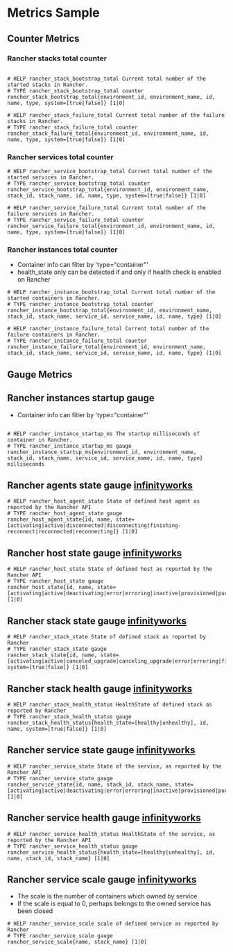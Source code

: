 # Metrics Sample

## Counter Metrics

### Rancher stacks total counter

```

# HELP rancher_stack_bootstrap_total Current total number of the started stacks in Rancher.
# TYPE rancher_stack_bootstrap_total counter
rancher_stack_bootstrap_total{environment_id, environment_name, id, name, type, system=[true|false]} [1|0]

# HELP rancher_stack_failure_total Current total number of the failure stacks in Rancher.
# TYPE rancher_stack_failure_total counter
rancher_stack_failure_total{environment_id, environment_name, id, name, type, system=[true|false]} [1|0]

```

### Rancher services total counter

```
# HELP rancher_service_bootstrap_total Current total number of the started services in Rancher.
# TYPE rancher_service_bootstrap_total counter
rancher_service_bootstrap_total{environment_id, environment_name, stack_id, stack_name, id, name, type, system=[true|false]} [1|0]

# HELP rancher_service_failure_total Current total number of the failure services in Rancher.
# TYPE rancher_service_failure_total counter
rancher_service_failure_total{environment_id, environment_name, id, name, type, system=[true|false]} [1|0]

```

### Rancher instances total counter

* Container info can filter by 'type="container"'
* health_state only can be detected if and only if health check is enabled on Rancher

```
# HELP rancher_instance_bootstrap_total Current total number of the started containers in Rancher.
# TYPE rancher_instance_bootstrap_total counter
rancher_instance_bootstrap_total{environment_id, environment_name, stack_id, stack_name, service_id, service_name, id, name, type} [1|0]

# HELP rancher_instance_failure_total Current total number of the failure containers in Rancher.
# TYPE rancher_instance_failure_total counter
rancher_instance_failure_total{environment_id, environment_name, stack_id, stack_name, service_id, service_name, id, name, type} [1|0]

```


## Gauge Metrics

## Rancher instances startup gauge

* Container info can filter by 'type="container"'

```

# HELP rancher_instance_startup_ms The startup milliseconds of container in Rancher.
# TYPE rancher_instance_startup_ms gauge
rancher_instance_startup_ms{environment_id, environment_name, stack_id, stack_name, service_id, service_name, id, name, type} milliseconds
```

## Rancher agents state gauge [infinityworks](https://github.com/infinityworks/prometheus-rancher-exporter)

```
# HELP rancher_host_agent_state State of defined host agent as reported by the Rancher API
# TYPE rancher_host_agent_state gauge
rancher_host_agent_state{id, name, state=[activating|active|disconnected|disconnecting|finishing-reconnect|reconnected|reconnecting]} [1|0]

```

## Rancher host state gauge [infinityworks](https://github.com/infinityworks/prometheus-rancher-exporter)

```
# HELP rancher_host_state State of defined host as reported by the Rancher API
# TYPE rancher_host_state gauge
rancher_host_state{id, name, state=[activating|active|deactivating|error|erroring|inactive|provisioned|purged|purging|registering|removed|removing|requested|restoring|updating_active|updating_inactive]} [1|0]

```

## Rancher stack state gauge [infinityworks](https://github.com/infinityworks/prometheus-rancher-exporter)

```
# HELP rancher_stack_state State of defined stack as reported by Rancher
# TYPE rancher_stack_state gauge
rancher_stack_state{id, name, state=[activating|active|canceled_upgrade|canceling_upgrade|error|erroring|finishing_upgrade|removed|removing|requested|restarting|rolling_back|updating_active|upgraded|upgrading], system=[true|false]} [1|0]

```

## Rancher stack health gauge [infinityworks](https://github.com/infinityworks/prometheus-rancher-exporter)

```
# HELP rancher_stack_health_status HealthState of defined stack as reported by Rancher
# TYPE rancher_stack_health_status gauge
rancher_stack_health_status{health_state=[healthy|unhealthy], id, name, system=[true|false]} [1|0]

```

## Rancher service state gauge [infinityworks](https://github.com/infinityworks/prometheus-rancher-exporter)

```
# HELP rancher_service_state State of the service, as reported by the Rancher API
# TYPE rancher_service_state gauge
rancher_service_state{id, name, stack_id, stack_name, state=[activating|active|deactivating|error|erroring|inactive|provisioned|purged|purging|registering|removed|removing|requested|restoring|updating_active|updating_inactive]} [1|0]

```

## Rancher service health gauge [infinityworks](https://github.com/infinityworks/prometheus-rancher-exporter)

```
# HELP rancher_service_health_status HealthState of the service, as reported by the Rancher API
# TYPE rancher_service_health_status gauge
rancher_service_health_status{health_state=[healthy|unhealthy], id, name, stack_id, stack_name} [1|0]

```

## Rancher service scale gauge [infinityworks](https://github.com/infinityworks/prometheus-rancher-exporter)

* The scale is the number of containers which owned by service
* If the scale is equal to 0, perhaps belongs to the owned service has been closed

```
# HELP rancher_service_scale scale of defined service as reported by Rancher
# TYPE rancher_service_scale gauge
rancher_service_scale{name, stack_name} [1|0]

```